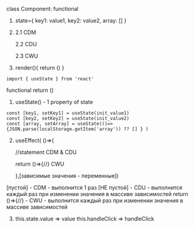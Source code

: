 class Component: functional

1. state={ key1: value1, key2: value2, array: [] }

2. 2.1 CDM

   2.2 CDU

   2.3 CWU

3. render(){ return () }

<!-- ========= -->

```
import { useState } from 'react'
```

functional return ()

1. useState() - 1 property of state

```
const [key1, setKey1] = useState(init_value1)
const [key2, setKey2] = useState(init_value2)
const [array, setArray] = useState(()=>{JSON.parse(localStorage.getItem('array')) ?? [] } )
```

2. useEffect( ()=>{

    //statement CDM & CDU

    return ()=>{//} CWU

    },[зависимые значения - переменные])
    
[пустой] - CDM - выполнится 1 раз
[НЕ пустой] - CDU - выполнится каждый раз при изменении значения в массиве зависимостей
return ()=>{//} - CWU - выполнится каждый раз при изменении значения в массиве зависимостей

3. this.state.value => value
this.handleClick => handleClick